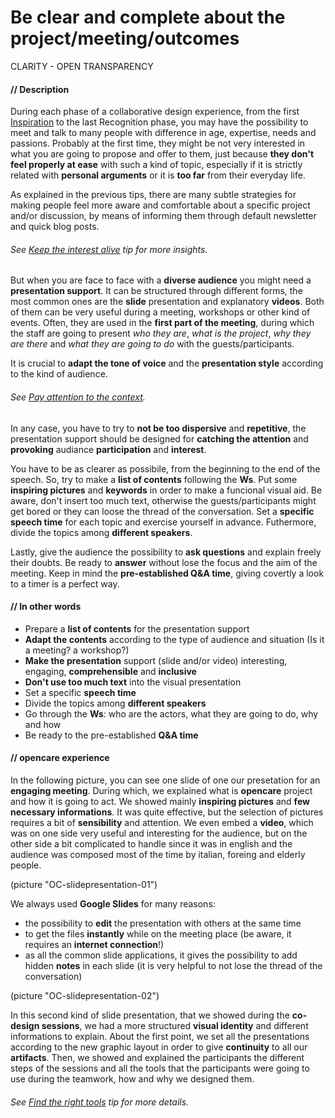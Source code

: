 # Be clear and complete about the project/meeting/outcomes

CLARITY - OPEN TRANSPARENCY

#### **// Description**

During each phase of a collaborative design experience, from the first [Inspiration](our_experience_in_co-design_field.md#inspiration-phase) to the last Recognition phase, you may have the possibility to meet and talk to many people with difference in age, expertise, needs and passions. Probably at the first time, they might be not very interested in what you are going to propose and offer to them, just because **they don't feel properly at ease** with such a kind of topic, especially if it is strictly related with **personal arguments** or it is **too far** from their everyday life.

As explained in the previous tips, there are many subtle strategies for making people feel more aware and comfortable about a specific project and/or discussion, by means of informing them through default newsletter and quick blog posts. 

###### See [Keep the interest alive](keep_the_interest_alive.md) tip for more insights. 

But when you are face to face with a **diverse audience** you might need a **presentation support**. It can be structured through different forms, the most common ones are the **slide** presentation and explanatory **videos**. Both of them can be very useful during a meeting, workshops or other kind of events. Often, they are used in the **first part of the meeting**, during which the staff are going to present *who they are*, *what is the project*, *why they are there* and *what they are going to do* with the guests/participants.

It is crucial to **adapt the tone of voice** and the **presentation style** according to the kind of audience.

###### See [Pay attention to the context](pay_attention_to_the_context.md).

In any case, you have to try to **not be too dispersive** and **repetitive**, the presentation support should be designed for **catching the attention** and **provoking** audiance **participation** and **interest**. 

You have to be as clearer as possibile, from the beginning to the end of the speech. So, try to make a **list of contents** following the **Ws**. Put some **inspiring pictures** and **keywords** in order to make a funcional visual aid. Be aware, don't insert too much text, otherwise the guests/participants might get bored or they can loose the thread of the conversation. Set a **specific speech time** for each topic and exercise yourself in advance. Futhermore, divide the topics among **different speakers**. 

Lastly, give the audience the possibility to **ask questions** and explain freely their doubts. Be ready to **answer** without lose the focus and the aim of the meeting. Keep in mind the **pre-established Q&A time**, giving covertly a look to a timer is a perfect way.

#### **// In other words**

* Prepare a **list of contents** for the presentation support
* **Adapt the contents** according to the type of audience and situation (Is it a meeting? a workshop?)
* **Make the presentation** support (slide and/or video) interesting, engaging, **comprehensible** and **inclusive**
* **Don't use too much text** into the visual presentation
* Set a specific **speech time**
* Divide the topics among **different speakers**
* Go through the **Ws**: who are the actors, what they are going to do, why and how
* Be ready to the pre-established **Q&A time**


#### **// opencare experience**

In the following picture, you can see one slide of one our presetation for an **engaging meeting**. During which, we explained what is **opencare** project and how it is going to act. We showed mainly **inspiring pictures** and **few necessary informations**. It was quite effective, but the selection of pictures requires a bit of **sensibility** and attention. We even embed a **video**, which was on one side very useful and interesting for the audience, but on the other side a bit complicated to handle since it was in english and the audience was composed most of the time by italian, foreing and elderly people.

(picture "OC-slidepresentation-01")

We always used **Google Slides** for many reasons: 

* the possibility to **edit** the presentation with others at the same time
* to get the files **instantly** while on the meeting place (be aware, it requires an **internet connection**!)
* as all the common slide applications, it gives the possibility to add hidden **notes** in each slide (it is very helpful to not lose the thread of the conversation)

(picture "OC-slidepresentation-02")

In this second kind of slide presentation, that we showed during the **co-design sessions**, we had a more structured **visual identity** and different informations to explain. About the first point, we set all the presentations according to the new graphic layout in order to give **continuity** to all our **artifacts**. Then, we showed and explained the participants the different steps of the sessions and all the tools that the participants were going to use during the teamwork, how and why we designed them.

###### See [Find the right tools](find_the_right_tools.md)  tip for more details.